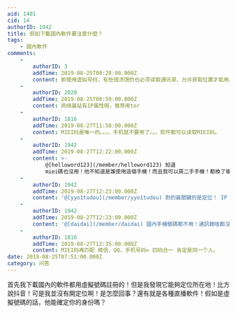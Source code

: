 ```yaml
---
aid: 1401
cid: 14
authorID: 1942
title: 假如下載國內軟件要注意什麼？
tags:
    - 國內軟件
comments:
    -
        authorID: 3
        addTime: 2019-08-25T08:28:00.000Z
        content: 即使用虚拟号码，有些很流氓的也必须读取通讯录、允许获取位置才能用。
    -
        authorID: 2020
        addTime: 2019-08-25T08:59:00.000Z
        content: 网络基站有IP属性呀，推荐用tor
    -
        authorID: 1816
        addTime: 2019-08-27T11:58:00.000Z
        content: MIEI码是唯一的。。。。手机就不要用了。。。软件都可以读取MIEI码。
    -
        authorID: 1942
        addTime: 2019-08-27T12:22:00.000Z
        content: >-
            @[helloword123](/member/helloword123) 知道
            miei碼也沒用！他不知道是誰使用這個手機！而且我可以買二手手機！都換了幾次手了
    -
        authorID: 1942
        addTime: 2019-08-27T12:23:00.000Z
        content: '@[yyo1tudou](/member/yyo1tudou) 對的最關鍵的是定位！ IP 地址是能夠洩露身份的'
    -
        authorID: 1942
        addTime: 2019-08-27T12:23:00.000Z
        content: '@[daidai](/member/daidai) 國內手機號碼都不用！通訊錄啥都沒有'
    -
        authorID: 1816
        addTime: 2019-08-27T12:35:00.000Z
        content: MIEI码再匹配 微信，QQ，手机号码= 四码合一 肯定是同一个人。
date: 2019-08-25T07:51:00.000Z
category: 问答
---
```


首先我下載國內的軟件都用虛擬號碼註冊的！但是我發現它能夠定位所在地！比方說抖音！可是我並沒有開定位啊！是怎麼回事？還有就是各種直播軟件！假如是虛擬號碼的話，他能確定你的身份嗎？

